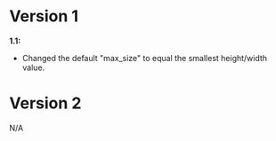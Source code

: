 # Version 1
**1.1:**
- Changed the default "max_size" to equal the smallest height/width value. 


# Version 2
N/A
